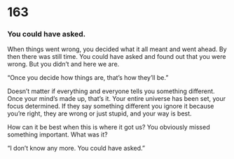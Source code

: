 # 163

### You could have asked.

When things went wrong, you decided what it all meant and went ahead. By then there was still time. You could have asked and found out that you were wrong. But you didn’t and here we are.

“Once you decide how things are, that’s how they’ll be.”

Doesn’t matter if everything and everyone tells you something different. Once your mind’s made up, that’s it. Your entire universe has been set, your focus determined. If they say something different you ignore it because you’re right, they are wrong or just stupid, and your way is best. 

How can it be best when this is where it  got us? You obviously missed something important. What was it? 

“I don’t know any more. You could have asked.” 